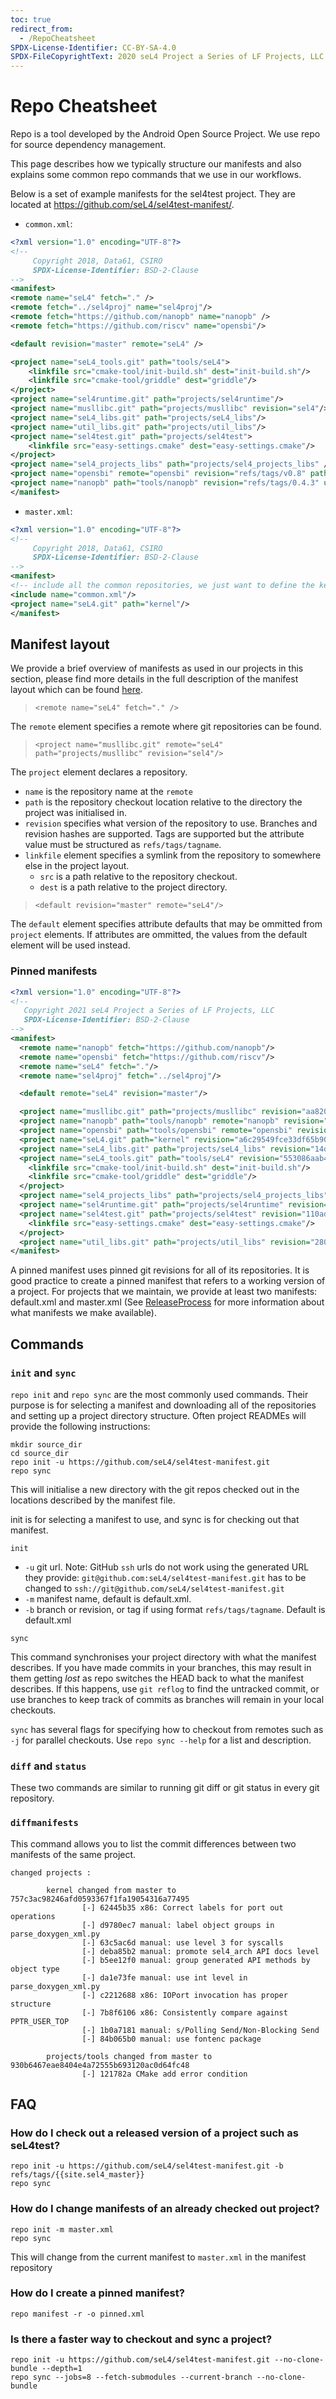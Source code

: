```yaml
---
toc: true
redirect_from:
  - /RepoCheatsheet
SPDX-License-Identifier: CC-BY-SA-4.0
SPDX-FileCopyrightText: 2020 seL4 Project a Series of LF Projects, LLC.
---
```


# Repo Cheatsheet

Repo is a tool developed by the Android Open Source Project.  We use repo for source dependency management.

This page describes how we typically structure our manifests and also explains some common repo commands that we use in our workflows.

Below is a set of example manifests for the sel4test project. They are located at <https://github.com/seL4/sel4test-manifest/>.

- `common.xml`:

```xml
<?xml version="1.0" encoding="UTF-8"?>
<!--
     Copyright 2018, Data61, CSIRO
     SPDX-License-Identifier: BSD-2-Clause
-->
<manifest>
<remote name="seL4" fetch="." />
<remote fetch="../sel4proj" name="sel4proj"/>
<remote fetch="https://github.com/nanopb" name="nanopb" />
<remote fetch="https://github.com/riscv" name="opensbi"/>

<default revision="master" remote="seL4" />

<project name="seL4_tools.git" path="tools/seL4">
    <linkfile src="cmake-tool/init-build.sh" dest="init-build.sh"/>
    <linkfile src="cmake-tool/griddle" dest="griddle"/>
</project>
<project name="sel4runtime.git" path="projects/sel4runtime"/>
<project name="musllibc.git" path="projects/musllibc" revision="sel4"/>
<project name="seL4_libs.git" path="projects/seL4_libs"/>
<project name="util_libs.git" path="projects/util_libs"/>
<project name="sel4test.git" path="projects/sel4test">
    <linkfile src="easy-settings.cmake" dest="easy-settings.cmake"/>
</project>
<project name="sel4_projects_libs" path="projects/sel4_projects_libs" />
<project name="opensbi" remote="opensbi" revision="refs/tags/v0.8" path="tools/opensbi"/>
<project name="nanopb" path="tools/nanopb" revision="refs/tags/0.4.3" upstream="master" remote="nanopb"/>
</manifest>
```

- `master.xml`:

```xml
<?xml version="1.0" encoding="UTF-8"?>
<!--
     Copyright 2018, Data61, CSIRO
     SPDX-License-Identifier: BSD-2-Clause
-->
<manifest>
<!-- include all the common repositories, we just want to define the kernel -->
<include name="common.xml"/>
<project name="seL4.git" path="kernel"/>
</manifest>
```


## Manifest layout

We provide a brief overview of manifests as used in our projects in this section, please find more details in the full description of the manifest layout which can be found [here](https://gerrit.googlesource.com/git-repo/+/master/docs/manifest-format.md).

> `<remote name="seL4" fetch="." />`

The `remote` element specifies a remote where git repositories can be found.

> `<project name="musllibc.git" remote="seL4" path="projects/musllibc" revision="sel4"/>`

The `project` element declares a repository.
- `name` is the repository name at the `remote`
- `path` is the repository checkout location relative to the directory the project was initialised in.
- `revision` specifies what version of the repository to use. Branches and revision hashes are supported.  Tags are supported but the attribute value must be structured as `refs/tags/tagname`.
- `linkfile` element specifies a symlink from the repository to somewhere else in the project layout.
  - `src` is a path relative to the repository checkout.
  - `dest` is a path relative to the project directory.

> `<default revision="master" remote="seL4"/>`

The `default` element specifies attribute defaults that may be ommitted from `project` elements.
If attributes are ommitted, the values from the default element will be used instead.

### Pinned manifests

```xml
<?xml version="1.0" encoding="UTF-8"?>
<!--
   Copyright 2021 seL4 Project a Series of LF Projects, LLC
   SPDX-License-Identifier: BSD-2-Clause
-->
<manifest>
  <remote name="nanopb" fetch="https://github.com/nanopb"/>
  <remote name="opensbi" fetch="https://github.com/riscv"/>
  <remote name="seL4" fetch="."/>
  <remote name="sel4proj" fetch="../sel4proj"/>

  <default remote="seL4" revision="master"/>

  <project name="musllibc.git" path="projects/musllibc" revision="aa82031dd861f7ade4c3738b417de34120b01f15" upstream="sel4" dest-branch="sel4"/>
  <project name="nanopb" path="tools/nanopb" remote="nanopb" revision="1466e6f953835b191a7f5acf0c06c941d4cd33d9" upstream="master" dest-branch="refs/tags/0.4.3"/>
  <project name="opensbi" path="tools/opensbi" remote="opensbi" revision="a98258d0b537a295f517bbc8d813007336731fa9" upstream="refs/tags/v0.8" dest-branch="refs/tags/v0.8"/>
  <project name="seL4.git" path="kernel" revision="a6c29549fce33df65b9018f420d330bca9086712" upstream="master" dest-branch="master"/>
  <project name="seL4_libs.git" path="projects/seL4_libs" revision="14d3c94f5164c993033a35a5d9e23ba6dcf12f5f" upstream="master" dest-branch="master"/>
  <project name="seL4_tools.git" path="tools/seL4" revision="553086aab4c9fb9c4869060fe51a3e95c20ce454" upstream="master" dest-branch="master">
    <linkfile src="cmake-tool/init-build.sh" dest="init-build.sh"/>
    <linkfile src="cmake-tool/griddle" dest="griddle"/>
  </project>
  <project name="sel4_projects_libs" path="projects/sel4_projects_libs" revision="a6fbc13c792ef518e5bcf1da69c8d27b6cd19814" upstream="master" dest-branch="master"/>
  <project name="sel4runtime.git" path="projects/sel4runtime" revision="c27050513503f615137950cb3918f6f040f34407" upstream="master" dest-branch="master"/>
  <project name="sel4test.git" path="projects/sel4test" revision="110ad99b32cb94f0604ce9fef796164b595fe6aa" upstream="master" dest-branch="master">
    <linkfile src="easy-settings.cmake" dest="easy-settings.cmake"/>
  </project>
  <project name="util_libs.git" path="projects/util_libs" revision="280f7bb58290ea3d719d86894655a03f36d347e2" upstream="master" dest-branch="master"/>
</manifest>
```

A pinned manifest uses pinned git revisions for all of its repositories. It is good practice to create a pinned manifest that refers to a working version of a project. For projects that we maintain, we provide at least two manifests: default.xml and master.xml (See [ReleaseProcess](/ReleaseProcess) for more information about what manifests we make available).

## Commands

### `init` and `sync`

`repo init` and `repo sync` are the most commonly used commands. Their purpose is for selecting a manifest and downloading all of the repositories and setting up a project directory structure.  Often project READMEs will provide the following instructions:
```
mkdir source_dir
cd source_dir
repo init -u https://github.com/seL4/sel4test-manifest.git
repo sync
```

This will initialise a new directory with the git repos checked out in the locations described by the manifest file.

init is for selecting a manifest to use, and sync is for checking out that manifest.

`init`
- `-u` git url. Note: GitHub `ssh` urls do not work using the generated URL they provide: `git@github.com:seL4/sel4test-manifest.git` has to be changed to `ssh://git@github.com/seL4/sel4test-manifest.git`
- `-m` manifest name, default is default.xml.
- `-b` branch or revision, or tag if using format `refs/tags/tagname`. Default is default.xml

`sync`

This command synchronises your project directory with what the manifest describes.  If you have made commits in your branches, this may result in them getting _lost_ as repo switches the HEAD back to what the manifest describes. If this happens, use `git reflog` to find the untracked commit, or use branches to keep track of commits as branches will remain in your local checkouts.

`sync` has several flags for specifying how to checkout from remotes such as `-j` for parallel checkouts.  Use `repo sync --help` for a list and description.

### `diff` and `status`

These two commands are similar to running git diff or git status in every git repository.


### `diffmanifests`

This command allows you to list the commit differences between two manifests of the same project.

```
changed projects :

        kernel changed from master to 757c3ac98246afd0593367f1fa19054316a77495
                [-] 62445b35 x86: Correct labels for port out operations
                [-] d9780ec7 manual: label object groups in parse_doxygen_xml.py
                [-] 63c5ac6d manual: use level 3 for syscalls
                [-] deba85b2 manual: promote sel4_arch API docs level
                [-] b5ee12f0 manual: group generated API methods by object type
                [-] da1e73fe manual: use int level in parse_doxygen_xml.py
                [-] c2212688 x86: IOPort invocation has proper structure
                [-] 7b8f6106 x86: Consistently compare against PPTR_USER_TOP
                [-] 1b0a7181 manual: s/Polling Send/Non-Blocking Send
                [-] 84b065b0 manual: use fontenc package

        projects/tools changed from master to 930b6467eae8404e4a72555b693120ac0d64fc48
                [-] 121782a CMake add error condition

```
<!--
## Repo mirroring

TODO: Add details about repo mirroring
 -->
## FAQ

### How do I check out a released version of a project such as seL4test?

>
```
repo init -u https://github.com/seL4/sel4test-manifest.git -b refs/tags/{{site.sel4_master}}
repo sync
```

### How do I change manifests of an already checked out project?

>
```
repo init -m master.xml
repo sync
```

This will change from the current manifest to `master.xml` in the manifest repository

### How do I create a pinned manifest?

>
```
repo manifest -r -o pinned.xml
```

### Is there a faster way to checkout and sync a project?
>
```
repo init -u https://github.com/seL4/sel4test-manifest.git --no-clone-bundle --depth=1
repo sync --jobs=8 --fetch-submodules --current-branch --no-clone-bundle
```
